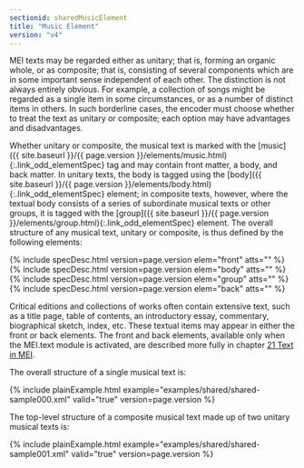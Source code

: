 ```yaml
---
sectionid: sharedMusicElement
title: "Music Element"
version: "v4"
---
```




MEI texts may be regarded either as unitary; that is, forming an organic whole, or
as
composite; that is, consisting of several components which are in some important sense
independent of each other. The distinction is not always entirely obvious. For example,
a
collection of songs might be regarded as a single item in some circumstances, or as
a number
of distinct items in others. In such borderline cases, the encoder must choose whether
to
treat the text as unitary or composite; each option may have advantages and
disadvantages.

Whether unitary or composite, the musical text is marked with the [music]({{ site.baseurl }}/{{ page.version }}/elements/music.html){:.link_odd_elementSpec} tag and may contain front matter, a body, and back matter. In unitary texts,
the body is tagged using the [body]({{ site.baseurl }}/{{ page.version }}/elements/body.html){:.link_odd_elementSpec} element; in composite texts,
however, where the textual body consists of a series of subordinate musical texts
or other
groups, it is tagged with the [group]({{ site.baseurl }}/{{ page.version }}/elements/group.html){:.link_odd_elementSpec} element. The overall structure of
any musical text, unitary or composite, is thus defined by the following elements:



{% include specDesc.html version=page.version elem="front" atts="" %}
{% include specDesc.html version=page.version elem="body" atts="" %}
{% include specDesc.html version=page.version elem="group" atts="" %}
{% include specDesc.html version=page.version elem="back" atts="" %}



Critical editions and collections of works often contain extensive text, such as a
title
page, table of contents, an introductory essay, commentary, biographical sketch, index,
etc.
These textual items may appear in either the front or back elements. The front and
back
elements, available only when the MEI.text module is activated, are described more
fully in
chapter <a class="link_ptr" title="Text in MEI" href="{{ site.baseurl }}/{{ page.version }}/guidelines/text.html">21 Text in MEI</a>.

The overall structure of a single musical text is:

{% include plainExample.html example="examples/shared/shared-sample000.xml" valid="true" version=page.version %}

The top-level structure of a composite musical text made up of two unitary musical
texts
is:

{% include plainExample.html example="examples/shared/shared-sample001.xml" valid="true" version=page.version %}




